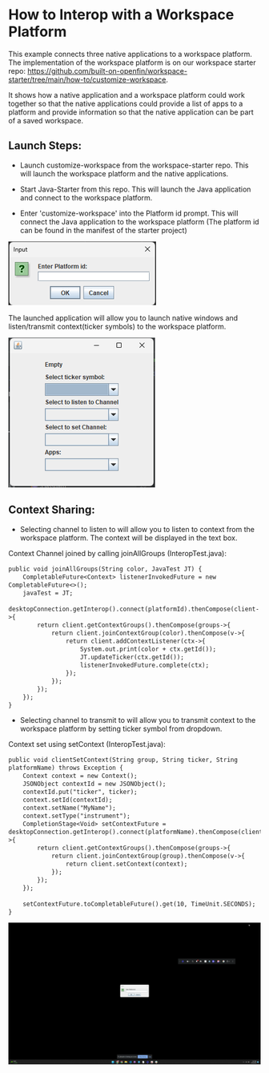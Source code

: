 # How to Interop with a Workspace Platform

This example connects three native applications to a workspace platform. The implementation of the workspace platform is on our workspace starter repo: <https://github.com/built-on-openfin/workspace-starter/tree/main/how-to/customize-workspace>.

It shows how a native application and a workspace platform could work together so that the native applications could provide a list of apps to a platform and provide information so that the native application can be part of a saved workspace.

## Launch Steps:
- Launch customize-workspace from the workspace-starter repo. This will launch the workspace platform and the native applications.

- Start Java-Starter from this repo. This will launch the Java application and connect to the workspace platform.

- Enter 'customize-workspace' into the Platform id prompt. This will connect the Java application to the workspace platform (The platform id can be found in the manifest of the starter project)

![img.png](img.png)

The launched application will allow you to launch native windows and listen/transmit context(ticker symbols) to the workspace platform.

![img_1.png](img_1.png)

## Context Sharing:
- Selecting channel to listen to will allow you to listen to context from the workspace platform. The context will be displayed in the text box.

Context Channel joined by calling joinAllGroups (InteropTest.java):
    
    public void joinAllGroups(String color, JavaTest JT) {
		CompletableFuture<Context> listenerInvokedFuture = new CompletableFuture<>();
		javaTest = JT;
		desktopConnection.getInterop().connect(platformId).thenCompose(client->{
			return client.getContextGroups().thenCompose(groups->{
				return client.joinContextGroup(color).thenCompose(v->{
					return client.addContextListener(ctx->{
						System.out.print(color + ctx.getId());
						JT.updateTicker(ctx.getId());
						listenerInvokedFuture.complete(ctx);
					});
				});
			});
		});
	}
    

- Selecting channel to transmit to will allow you to transmit context to the workspace platform by setting ticker symbol from dropdown.

Context set using setContext (InteropTest.java):

	public void clientSetContext(String group, String ticker, String platformName) throws Exception {
		Context context = new Context();
		JSONObject contextId = new JSONObject();
		contextId.put("ticker", ticker);
		context.setId(contextId);
		context.setName("MyName");
		context.setType("instrument");
		CompletionStage<Void> setContextFuture = desktopConnection.getInterop().connect(platformName).thenCompose(client->{
			return client.getContextGroups().thenCompose(groups->{
				return client.joinContextGroup(group).thenCompose(v->{
					return client.setContext(context);
				});
			});
		});

		setContextFuture.toCompletableFuture().get(10, TimeUnit.SECONDS);
	}
 ![](1.gif)
